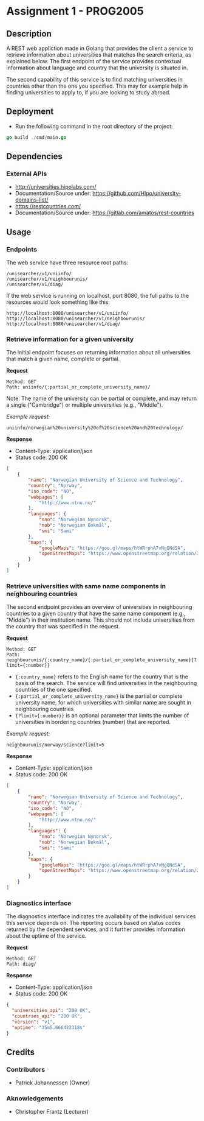 # Assignment 1 - PROG2005

## Description

A REST web appliction made in Golang that provides the client a service to retrieve information about universities that matches the search criteria, as explained below.
The first endpoint of the service provides contextual information about language and country that the university is situated in.

The second capability of this service is to find matching universities in countries other than the one you specified. This may for example help in finding universities to apply to, if you are looking to study abroad.

## Deployment

* Run the following command in the root directory of the project:
```go
go build ./cmd/main.go
```
## Dependencies

### External APIs
* http://universities.hipolabs.com/
* Documentation/Source under: https://github.com/Hipo/university-domains-list/
* https://restcountries.com/
* Documentation/Source under: https://gitlab.com/amatos/rest-countries

## Usage

### Endpoints

The web service have three resource root paths:
```http
/unisearcher/v1/uniinfo/
/unisearcher/v1/neighbourunis/
/unisearcher/v1/diag/
```

If the web service is running on localhost, port 8080,
the full paths to the resources would look something like this:
```http
http://localhost:8080/unisearcher/v1/uniinfo/
http://localhost:8080/unisearcher/v1/neighbourunis/
http://localhost:8080/unisearcher/v1/diag/
```

### Retrieve information for a given university
The initial endpoint focuses on returning information about
all universities that match a given name, complete or partial.

**Request**
```http
Method: GET
Path: uniinfo/{:partial_or_complete_university_name}/
```

Note: The name of the university can be partial or complete, and may return a single ("Cambridge") or multiple universities (e.g., "Middle").

*Example request:*
```
uniinfo/norwegian%20university%20of%20science%20and%20technology/
```

**Response**
* Content-Type: application/json
* Status code: 200 OK
```json
[
    {
        "name": "Norwegian University of Science and Technology",
        "country": "Norway",
        "iso_code": "NO",
        "webpages": [
            "http://www.ntnu.no/"
        ],
        "languages": {
            "nno": "Norwegian Nynorsk",
            "nob": "Norwegian Bokmål",
            "smi": "Sami"
        },
        "maps": {
            "googleMaps": "https://goo.gl/maps/htWRrphA7vNgQNdSA",
            "openStreetMaps": "https://www.openstreetmap.org/relation/2978650"
        }
    }
]
```

### Retrieve universities with same name components in neighbouring countries
The second endpoint provides an overview of universities in neighbouring countries to a given country that have the same name component (e.g., "Middle") in their institution name. This should not include universities from the country that was specified in the request.

**Request**
```http
Method: GET
Path: neighbourunis/{:country_name}/{:partial_or_complete_university_name}{?limit={:number}}
```

* `{:country_name}` refers to the English name for the country that is the basis of the search. The service will find universities in the neighbouring countries of the one specified.
* `{:partial_or_complete_university_name}` is the partial or complete university name, for which universities with similar name are sought in neighbouring countries
* `{?limit={:number}}` is an optional parameter that limits the number of universities in bordering countries (number) that are reported.

*Example request:*
```
neighbourunis/norway/science?limit=5
```

**Response**
* Content-Type: application/json
* Status code: 200 OK
```json
[
    {
        "name": "Norwegian University of Science and Technology",
        "country": "Norway",
        "iso_code": "NO",
        "webpages": [
            "http://www.ntnu.no/"
        ],
        "languages": {
            "nno": "Norwegian Nynorsk",
            "nob": "Norwegian Bokmål",
            "smi": "Sami"
        },
        "maps": {
            "googleMaps": "https://goo.gl/maps/htWRrphA7vNgQNdSA",
            "openStreetMaps": "https://www.openstreetmap.org/relation/2978650"
        }
    }
]
```

### Diagnostics interface
The diagnostics interface indicates the availability of the individual services this service depends on. The reporting occurs based on status codes returned by the dependent services, and it further provides information about the uptime of the service.

**Request**

```http
Method: GET
Path: diag/
```

**Response**
* Content-Type: application/json
* Status code: 200 OK
```json
{
  "universities_api": "200 OK",
  "countries_api": "200 OK",
  "version": "v1",
  "uptime": "35m5.666422318s"
}
```

## Credits

### Contributors
* Patrick Johannessen (Owner)

### Aknowledgements
* Christopher Frantz (Lecturer)





